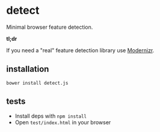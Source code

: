 detect
======

Minimal browser feature detection.

**tl;dr** 

If you need a "real" feature detection library 
use [Modernizr](http://www.modernizr.com).

## installation 

`bower install detect.js`

## tests

+ Install deps with `npm install`
+ Open `test/index.html` in your browser


